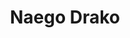 ---
layout: ../../../../layouts/LayoutMDAdanics.astro
title: Naego Drako
category: Creature
description: Amante de las montañas
race: Naego
specie: Naego Drako
image: https://placehold.co/350x250
---